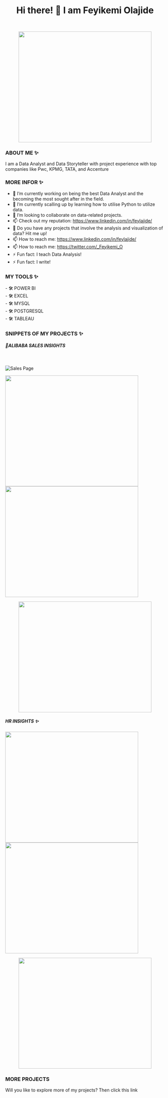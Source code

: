 <h1 align="center">Hi there! 👋 I am Feyikemi Olajide</h1>

<br />

<p align = "center">

  <img  src="https://github.com/Fey-Lajide/Fey-Lajide/assets/124121752/cd72b079-b2bd-4e66-ba3e-6a41a6aa91e9.jpg" width="420" height="350">
  </p>


<h3>ABOUT ME ✨</h3> 
I am a Data Analyst and Data Storyteller with project experience with top companies like Pwc, KPMG, TATA, and Accenture

<h3><b>MORE INFOR ✨</b></h3>

- 🔭 I’m currently working on being the best Data Analyst and the becoming the most sought after in the field. 
- 🌱 I’m currently scalling up by learning how to utilise Python to utilize data. 
- 👯 I’m looking to collaborate on data-related projects.
- 📫 Check out my reputation: https://www.linkedin.com/in/feylajide/
- 🤔 Do you have any projects that involve the analysis and visualization of data? Hit me up!
- 📫 How to reach me: https://www.linkedin.com/in/feylajide/
- 📫 How to reach me: https://twitter.com/_Feyikemi_O
- ⚡ Fun fact: I teach Data Analysis!
- ⚡ Fun fact: I write!

<h3><B>MY TOOLS ✨</B></h1> 
- 🛠️ POWER BI <BR/>
- 🛠️ EXCEL <BR/>
- 🛠️ MYSQL <BR/>
- 🛠️ POSTGRESQL <BR/>
- 🛠️ TABLEAU <BR/>

<h3><B>SNIPPETS OF MY PROJECTS ✨</B></h3> 


<h5> <b>🔭ALIBABA SALES INSIGHTS </b></h2>

<br/>

![Sales Page]()


  <img  src="https://github.com/Fey-Lajide/Fey-Lajide/assets/124121752/a1b95743-8c43-4f16-9ae1-0f79876824a0.png" width="420" height="350">

  <img  src="https://github.com/Fey-Lajide/Fey-Lajide/assets/124121752/dd084a08-3d02-40b5-9847-59fcfe15aba6.png" width="420" height="350">
  
  <p align = "center">

  <img  src="https://github.com/Fey-Lajide/Fey-Lajide/assets/124121752/c4d3ccd7-9f8e-4d3f-92b3-a152e7df63c2.png" width="420" height="350">
  </p>

<h5><b>HR INSIGHTS ✨</b></h5> 



  <img  src="https://github.com/Fey-Lajide/Fey-Lajide/assets/124121752/d283813a-c5b1-4a62-82a5-4b94801e84a8.png" width="420" height="350">


  <img  src="https://github.com/Fey-Lajide/Fey-Lajide/assets/124121752/8de96158-9c97-4a14-996f-236d2d0c3ace.png" width="420" height="350">


   <p align = "center">

  <img  src="https://github.com/Fey-Lajide/Fey-Lajide/assets/124121752/0779d610-30df-476b-b0dc-2ea5893ff25f'png" width="420" height="350">
  </p>


<h3><b>MORE PROJECTS </b></h3>
Will you like to explore more of my projects? Then click this link 
